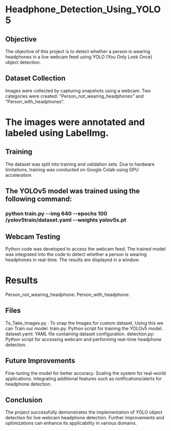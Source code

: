 # Headphone_Detection_Using_YOLO5

## Objective
The objective of this project is to detect whether a person is wearing headphones in a live webcam feed using YOLO (You Only Look Once) object detection.

## Dataset Collection
Images were collected by capturing snapshots using a webcam.
Two categories were created: "Person_not_wearing_headphones" and "Person_with_headphones".
# The images were annotated and labeled using LabelImg.
## Training
The dataset was split into training and validation sets.
Due to hardware limitations, training was conducted on Google Colab using GPU acceleration.
## The YOLOv5 model was trained using the following command:
### python train.py --img 640 --epochs 100 /yolov5train/dataset.yaml --weights yolov5s.pt

## Webcam Testing
Python code was developed to access the webcam feed.
The trained model was integrated into the code to detect whether a person is wearing headphones in real-time.
The results are displayed in a window.
# Results
Person_not_wearing_headphone:
Person_with_headphone:

## Files
To_Take_Images.py : To snap the Images for custom dataset, Using this we can Train our model.
train.py: Python script for training the YOLOv5 model.
dataset.yaml: YAML file containing dataset configuration.
detection.py: Python script for accessing webcam and performing real-time headphone detection.
## Future Improvements
Fine-tuning the model for better accuracy.
Scaling the system for real-world applications.
Integrating additional features such as notifications/alerts for headphone detection.
## Conclusion
The project successfully demonstrates the implementation of YOLO object detection for live webcam headphone detection. Further improvements and optimizations can enhance its applicability in various domains.

